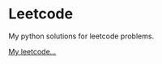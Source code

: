 # Leetcode
My python solutions for leetcode problems.

[My leetcode...](https://leetcode.com/dflkjwfklwejiklwe/)